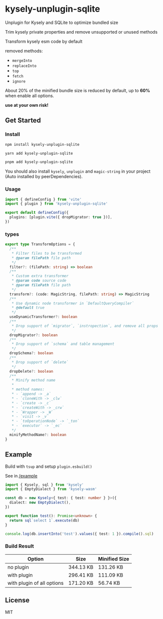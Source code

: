 # kysely-unplugin-sqlite

Unplugin for Kysely and SQLite to optimize bundled size

Trim kysely private properties and remove unsupported or unused methods

Transform kysely esm code by default

removed methods:
- `mergeInto`
- `replaceInto`
- `top`
- `fetch`
- `ignore`

About 20% of the minified bundle size is reduced by default, up to **60%** when enable all options.

**use at your own risk!**

## Get Started

### Install

```sh
npm install kysely-unplugin-sqlite
```
```sh
yarn add kysely-unplugin-sqlite
```
```sh
pnpm add kysely-unplugin-sqlite
```

You should also install `kysely`, `unplugin` and `magic-string` in your project (Auto installed by peerDependencies).

### Usage

```ts
import { defineConfig } from 'vite'
import { plugin } from 'kysely-unplugin-sqlite'

export default defineConfig({
  plugins: [plugin.vite({ dropMigrator: true })],
})
```

### types

```ts
export type TransformOptions = {
  /**
   * Filter files to be transformed
   * @param filePath file path
   */
  filter?: (filePath: string) => boolean
  /**
   * Custom extra transformer
   * @param code source code
   * @param filePath file path
   */
  transform?: (code: MagicString, filePath: string) => MagicString
  /**
   * Use dynamic node transformer in `DefaultQueryCompiler`
   * @default true
   */
  useDynamicTransformer?: boolean
  /**
   * Drop support of `migrator`, `instropection`, and remove all props in `adapter` except `supportsReturning: true`
   */
  dropMigrator?: boolean
  /**
   * Drop support of `schema` and table management
   */
  dropSchema?: boolean
  /**
   * Drop support of `delete`
   */
  dropDelete?: boolean
  /**
   * Minify method name
   *
   * method names:
   * - `append -> _a`
   * - `cloneWith -> _clw`
   * - `create -> _c`
   * - `createWith -> _crw`
   * - `Wrapper -> _W`
   * - `visit -> _v`
   * - `toOperationNode` -> `_ton`
   * - `executor` -> `_ec`
   */
  minifyMethodName?: boolean
}
```

## Example

Build with `tsup` and setup `plugin.esbuild()`

See in [/example](./example/)

```ts
import { Kysely, sql } from 'kysely'
import { EmptyDialect } from 'kysely-wasm'

const db = new Kysely<{ test: { test: number } }>({
  dialect: new EmptyDialect(),
})

export function test(): Promise<unknown> {
  return sql`select 1`.execute(db)
}

console.log(db.insertInto('test').values({ test: 1 }).compile().sql)
```

### Build Result

| Option                     | Size      | Minified Size |
| -------------------------- | --------- | ------------- |
| no plugin                  | 344.13 KB | 131.26 KB     |
| with plugin                | 296.41 KB | 111.09 KB     |
| with plugin of all options | 171.20 KB | 56.74 KB      |

## License

MIT
